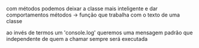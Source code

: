 com métodos podemos deixar a classe mais inteligente e dar comportamentos
métodos -> função que trabalha com o texto de uma classe

ao invés de termos um 'console.log' queremos uma mensagem padrão que independente de quem a chamar sempre será executada